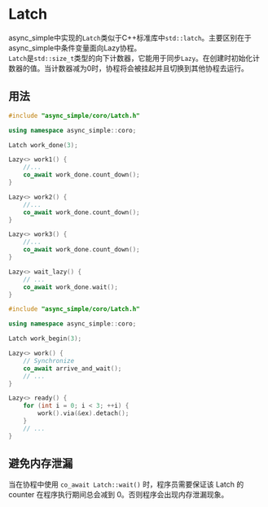 # Latch

async_simple中实现的`Latch`类似于C++标准库中`std::latch`。主要区别在于async_simple中条件变量面向Lazy协程。  
`Latch`是`std::size_t`类型的向下计数器，它能用于同步`Lazy`。在创建时初始化计数器的值。当计数器减为0时，协程将会被挂起并且切换到其他协程去运行。

## 用法
```c++
#include "async_simple/coro/Latch.h"

using namespace async_simple::coro;

Latch work_done(3);

Lazy<> work1() {
    //...
    co_await work_done.count_down();
}

Lazy<> work2() {
    //...
    co_await work_done.count_down();
}

Lazy<> work3() {
    //...
    co_await work_done.count_down();
}

Lazy<> wait_lazy() {
    // ...
    co_await work_done.wait();
}

```

```c++
#include "async_simple/coro/Latch.h"

using namespace async_simple::coro;

Latch work_begin(3);

Lazy<> work() {
    // Synchronize
    co_await arrive_and_wait();
    // ...
}

Lazy<> ready() {
    for (int i = 0; i < 3; ++i) {
        work().via(&ex).detach();
    }
    // ...
}
```

## 避免内存泄漏

当在协程中使用 `co_await Latch::wait()` 时，程序员需要保证该 Latch 的 counter 在程序执行期间总会减到 0。否则程序会出现内存泄漏现象。